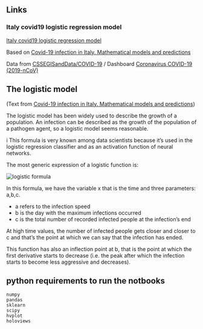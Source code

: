 ## Links

### Italy covid19 logistic regression model

[Italy covid19 logistic regression model](italy_covid19_logistic.html)

Based on [Covid-19 infection in Italy. Mathematical models and predictions](https://towardsdatascience.com/covid-19-infection-in-italy-mathematical-models-and-predictions-7784b4d7dd8d)

Data from [CSSEGISandData/COVID-19](https://github.com/CSSEGISandData/COVID-19) / Dashboard [Coronavirus COVID-19 (2019-nCoV)](https://gisanddata.maps.arcgis.com/apps/opsdashboard/index.html?fbclid=IwAR3prf7gRuznOnGiv_wZpjhVQ-YZAtQcVJYorx1Yfu3Tutt4nn2dUQaGbyo#/bda7594740fd40299423467b48e9ecf6)

## The logistic model

(Text from [Covid-19 infection in Italy. Mathematical models and predictions](https://towardsdatascience.com/covid-19-infection-in-italy-mathematical-models-and-predictions-7784b4d7dd8d))

The logistic model has been widely used to describe the growth of a population. An infection can be described as the growth of the population of a pathogen agent, so a logistic model seems reasonable.

i
This formula is very known among data scientists because it’s used in the logistic regression classifier and as an activation function of neural networks.


The most generic expression of a logistic function is:

![logistic formula](https://miro.medium.com/max/546/1*bnVnrdWrWxvZfqJ_1bgrUQ.png)

In this formula, we have the variable x that is the time and three parameters: a,b,c.

- a refers to the infection speed
- b is the day with the maximum infections occurred
- c is the total number of recorded infected people at the infection’s end

At high time values, the number of infected people gets closer and closer to c and that’s the point at which we can say that the infection has ended.

This function has also an inflection point at b, that is the point at which the first derivative starts to decrease (i.e. the peak after which the infection starts to become less aggressive and decreases).

## python requirements to run the notbooks

    numpy
    pandas
    sklearn
    scipy
    hvplot
    holoviews

